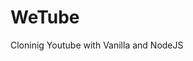 # WeTube

Cloninig Youtube with Vanilla and NodeJS

<!--
# Websites VS Webapps
- Websites: 컨텐츠를 생산하는 것이 아닌 단순히 소비하는 경우, 무언가 만들어 내지 않는, 인터렉티브 요소가 없는

- Webapps: 인터렉티브 요소가 있는

---

# NodeJS
브라우저 밖의 Javascript

## NodeJS 사용하는 경우
백엔드, 서버 빌드해야하는 경우

> [JS는 하드웨어, 하드코어한 처리를 위해 설계된 언어가 아님]

> 많은 데이터를 다뤄야하는 것에 최적화

### dependencies
프로젝트가 실행되려면 필요한 요소를 포함

### devDependencies
프로젝트의 실행과 관련없는 것을 설치하고 싶다면 혹은 개발의 편의를 위한 요소를 포함

--- 

# Server
Connection - Listen - File 처리 - html 저장 - 데이터베이스 저장 - Form 데이터

## Express
NodeJS에서 작동하는 프레임워크

### Middleware
처리가 끝날 때까지 연결되어있는 함수

Express에서 모든 Route와 Connection을 다루는 건 request,response, next를 가지고있다.

위치에 따른 사용법이 달라질 수 있다.

#### Morgan
logging에 도움을 주는 Middleware

- "tiny": GET / 304 - - 0.839 ms

- "combined": ::1 - - [02/Mar/2019:07:40:59 +0000] "GET / HTTP/1.1" 304 - "-" "Mozilla/5.0 (Windows NT 10.0; Win64; x64) AppleWebKit/537.36 (KHTML, like Gecko) Chrome/72.0.3626.109 Safari/537.36"

- "common": ::1 - - [02/Mar/2019:07:41:21 +0000] "GET / HTTP/1.1" 304 -

- "dev": GET / 304 9.825 ms - -

#### Helmet
- NodeJS 앱의 보안에 도움을 주는 Middleware
- Helmet을 이용하면 HTTP 헤더를 적절히 설정하여 몇 가지 잘 알려진 웹 취약성으로부터 앱을 보호할 수 있다.

#### body-parser / cookie-parser

- body-parser: 사용자가 웹사이트로 전달하는 정보들을 검사하는 미들웨어, request 정보에서 form이나 json 형태로 된 body를 검사
- cookie-parser: cookie를 전달받아서 사용할 수 있도록 만들어주는 미들웨어, 사용자 인증등에서 쿠키를 검사할 때 사용


1. 미들웨어 - 하나의 함수를 통해서만 요청이 흘러가는 node.js와 대조적으로, 함수를 효과적으로 배열하는 미들웨어 스택이 있음.

2. 라우팅 - HTTP메서드(get,post,put,delete...)로 특정 URL을 방문할 때만 함수가 호출됨.

3. 요청/응답 개체에 대한 확장 - response.redirect(...) 나 response.sendFile(...) 처럼 확장 가능.

4. 뷰 - 뷰를 사용해서 HTML을 동적으로 렌더링할 수 있음. (뷰템플릿 pug, ejs 등)
---

## Babel
최신 자바스크립트를 이전 Javascript 코드로 변환

> npm i @babel/node @babel/preset-env @babel/core
```
# package.josn
...
"scripts": {
    "start": "nodemon --exec babel-node index.js --delay 2"
}
```
- --delay 2: nodemon이 두번씩 실행되는 것을 방지, babel이 translate되기 전에 한번, 변역 후에 한번 일어나기에..

---

## Database

### SQL

### NoSQL

---

> npm i dotenv

> npm i multer : file URL 생성 

# Linux

## 디렉토리/파일 삭제
rm -f 파일
rm -r 디렉토리/
-->
